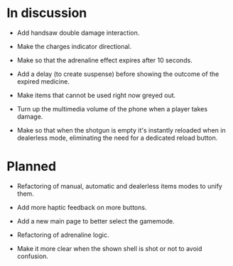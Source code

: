 # In discussion

- Add handsaw double damage interaction.

- Make the charges indicator directional.

- Make so that the adrenaline effect expires after 10 seconds.

- Add a delay (to create suspense) before showing the outcome of the expired medicine.

- Make items that cannot be used right now greyed out.

- Turn up the multimedia volume of the phone when a player takes damage.

- Make so that when the shotgun is empty it's instantly reloaded when in dealerless mode, eliminating the need for a dedicated reload button.

# Planned

- Refactoring of manual, automatic and dealerless items modes to unify them.

- Add more haptic feedback on more buttons.

- Add a new main page to better select the gamemode.

- Refactoring of adrenaline logic.

- Make it more clear when the shown shell is shot or not to avoid confusion.
